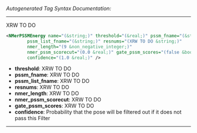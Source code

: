 <!-- THIS IS AN AUTOGENERATED FILE: Don't edit it directly, instead change the schema definition in the code itself. -->

_Autogenerated Tag Syntax Documentation:_

---
XRW TO DO

```xml
<NMerPSSMEnergy name="(&string;)" threshold="(&real;)" pssm_fname="(&string;)"
        pssm_list_fname="(&string;)" resnums="(XRW TO DO &string;)"
        nmer_length="(9 &non_negative_integer;)"
        nmer_pssm_scorecut="(0.0 &real;)" gate_pssm_scores="(false &bool;)"
        confidence="(1.0 &real;)" />
```

-   **threshold**: XRW TO DO
-   **pssm_fname**: XRW TO DO
-   **pssm_list_fname**: XRW TO DO
-   **resnums**: XRW TO DO
-   **nmer_length**: XRW TO DO
-   **nmer_pssm_scorecut**: XRW TO DO
-   **gate_pssm_scores**: XRW TO DO
-   **confidence**: Probability that the pose will be filtered out if it does not pass this Filter

---
